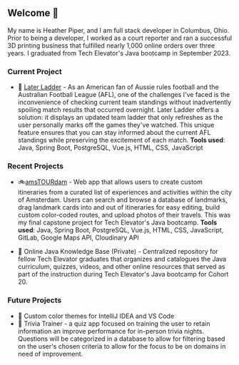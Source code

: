 ## Welcome 👋

My name is Heather Piper, and I am full stack developer in Columbus, Ohio. Prior to being a developer, I worked as a court reporter and ran a successful 3D printing business that fulfilled nearly 1,000 online orders over three years. I graduated from Tech Elevator's Java bootcamp in September 2023.

### Current Project

- 🏉 [Later Ladder](https://github.com/heatherpiper/Later-Ladder) - As an American fan of Aussie rules football and the Australian Football League (AFL), one of the challenges I've faced is the inconvenience of checking current team standings without inadvertently spoiling match results that occurred overnight. Later Ladder offers a solution: it displays an updated team ladder that only refreshes as the user personally marks off the games they've watched. This unique feature ensures that you can stay informed about the current AFL standings while preserving the excitement of each match. **Tools used**: Java, Spring Boot, PostgreSQL, Vue.js, HTML, CSS, JavaScript

### Recent Projects

- 🚲[amsTOURdam](https://github.com/heatherpiper/amsTOURdam-final_capstone) - Web app that allows users to create custom itineraries from a curated list of experiences and activities within the city of Amsterdam. Users can search and browse a database of landmarks, drag landmark cards into and out of itineraries for easy editing, build custom color-coded routes, and upload photos of their travels. This was my final capstone project for Tech Elevator's Java bootcamp. **Tools used**: Java, Spring Boot, PostgreSQL, Vue.js, HTML, CSS, JavaScript, GitLab, Google Maps API, Cloudinary API

- 📖 Online Java Knowledge Base (Private) - Centralized repository for fellow Tech Elevator graduates that organizes and catalogues the Java curriculum, quizzes, videos, and other online resources that served as part of the instruction during Tech Elevator's Java bootcamp for Cohort 20.

### Future Projects

- 🎨 Custom color themes for IntelliJ IDEA and VS Code
- 🤔 Trivia Trainer - a quiz app focused on training the user to retain information an improve performance for in-person trivia nights. Questions will be categorized in a database to allow for filtering based on the user's chosen criteria to allow for the focus to be on domains in need of improvement.


